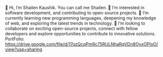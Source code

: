 👋 Hi, I’m Shailen Kaushik. You can call me Shailen.
👀 I’m interested in software development, and contributing to open-source projects.
🌱 I’m currently learning new programming languages, deepening my knowledge of web, and exploring the latest trends in technology.
💞️ I’m looking to collaborate on exciting open-source projects, connect with fellow developers and explore opportunities to contribute to innovative solutions.
  PortFolio: https://drive.google.com/file/d/17ozQcqPm9c75RULNhaRqVDn8OyxOPloO/view?usp=sharing


<!---
Shailenkaushik/Shailenkaushik is a ✨ special ✨ repository because its `README.md` (this file) appears on your GitHub profile.
You can click the Preview link to take a look at your changes.
--->

